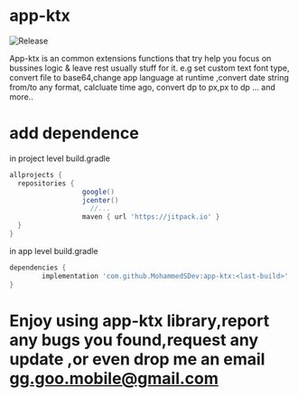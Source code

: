 # app-ktx
![Release](https://jitpack.io/v/MohammedSDev/app-ktx.svg)




App-ktx is an common extensions functions that try help you focus on bussines logic & leave rest usually stuff for it.
e.g set custom text font type, convert file to base64,change app language at runtime ,convert date string from/to any format,
calcluate time ago, convert dp to px,px to dp  ... and more..

# add dependence
in project level build.gradle

```gradle
allprojects {
  repositories {
                  google()
                  jcenter()
                    //...
                  maven { url 'https://jitpack.io' }
  }
}
```
in app level build.gradle
```gradle
dependencies {
        implementation 'com.github.MohammedSDev:app-ktx:<last-build>'
}
```
# Enjoy using app-ktx library,report any bugs you found,request any update ,or even drop me an email gg.goo.mobile@gmail.com
